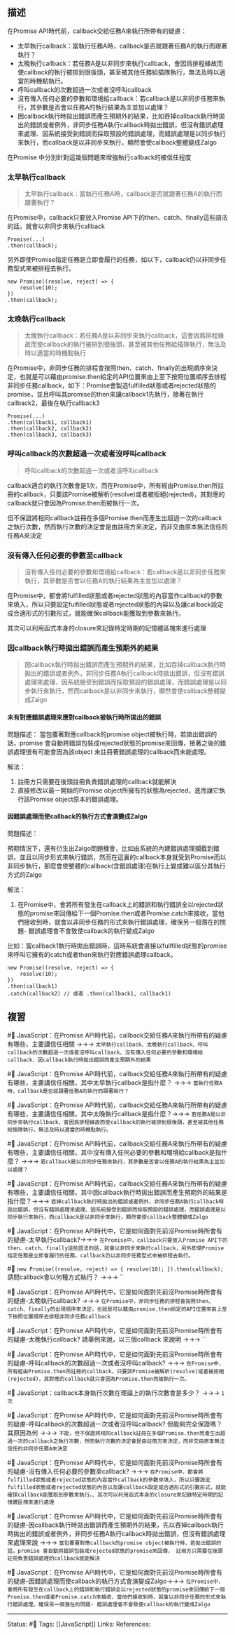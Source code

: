 ## 描述




在Promise API時代前，callback交給任務A來執行所帶有的疑慮：
- 太早執行callback：當執行任務A時，callback是否就跟著任務A的執行而跟著執行？
- 太晚執行callback：若任務A是以非同步來執行callback，會因爲排程緣故而使callback的執行被排到很後頭，甚至被其他任務給插隊執行，無法及時以適當的時機點執行。
- 呼叫callback的次數超過一次或者沒呼叫callback
- 沒有傳入任何必要的參數和環境給callback：若callback是以非同步任務來執行，其參數是否會以任務A的執行結果為主並加以處理？
- 因callback執行時拋出錯誤而產生預期外的結果，比如吞掉callback執行時拋出的錯誤或者例外，非同步任務A執行callback時拋出錯誤，但沒有錯誤處理來處理、因系統接受到錯誤而採取預設的錯誤處理，而錯誤處理是以同步執行來執行，而callback是以非同步來執行，顯然會使callback整體變成Zalgo


在Promise 中分別針對這幾個問題來增強執行callback的被信任程度

### 太早執行callback

> 太早執行callback：當執行任務A時，callback是否就跟著任務A的執行而跟著執行？


在Promise中，callback只要放入Promise API下的then、catch、finally這些語法的話，就會以非同步來執行callback
```
Promise(...)
.then(callback);
```

另外即使Promise指定任務是立即會履行的任務，如以下，callback仍以非同步任務型式來被排程去執行。
```
new Promise((resolve, reject) => {
	resolve(10);
})
.then(callback);
```

### 太晚執行callback

> 太晚執行callback：若任務A是以非同步來執行callback，這會因爲排程緣故而使callback的執行被排到很後頭，甚至被其他任務給插隊執行，無法及時以適當的時機點執行

在Promise中，非同步任務的排程會按照then、catch、finally的出現順序來決定，也就是可以藉由promise.then給定的API位置來由上至下按照位置順序去排程非同步任務callback，如下：Promise會製造fulfilled狀態或者rejected狀態的promise，並且呼叫其promise的then來讓callback1先執行，接著在執行callback2，最後在執行callback3
```
Promise(...)
.then(callback1, callback1)
.then(callback2, callback2)
.then(callback3, callback3)
```

### 呼叫callback的次數超過一次或者沒呼叫callback

> 呼叫callback的次數超過一次或者沒呼叫callback

callback適合的執行次數會是1次，而在Promise中，所有經由Promise.then所註冊的callback，只要該Promise被解析(resolve)或者被拒絕(rejected)，其對應的callback就只會因為Promise.then而被執行一次。

但不保證將相同callback註冊在多個Promise.then而產生出超過一次的callback之執行次數，然而執行次數的決定會是由註冊方來決定，而非交由原本無法信任的任務A來決定

### 沒有傳入任何必要的參數至callback

> 沒有傳入任何必要的參數和環境給callback：若callback是以非同步任務來執行，其參數是否會以任務A的執行結果為主並加以處理？

在Promise中，都會將fulfilled狀態或者rejected狀態的內容當作callback的參數來填入，所以只要設定fulfilled狀態或者rejected狀態的內容以及讓callback設定成合適形式的引數形式，就能確保callback能獲取到參數來執行。

其次可以利用函式本身的closure來記錄特定時期的記憶體區塊來進行處理


### 因callback執行時拋出錯誤而產生預期外的結果





> 因callback執行時拋出錯誤而產生預期外的結果，比如吞掉callback執行時拋出的錯誤或者例外，非同步任務A執行callback時拋出錯誤，但沒有錯誤處理來處理、因系統接受到錯誤而採取預設的錯誤處理，而錯誤處理是以同步執行來執行，然而callback是以非同步來執行，顯然會使callback整體變成Zalgo


#### 未有對應錯誤處理來應對callback被執行時所拋出的錯誤


問題描述：
當包覆著對應callback的promise object被執行時，若拋出錯誤的話，promise 會自動將錯誤包裝成rejected狀態的promise來回傳，接著之後的錯誤處理很有可能會因為該object 未註冊著錯誤處理的callback而未能處理。


解法：
1. 註冊方只需要在後頭註冊負責錯誤處理的callback就能解決
2. 直接修改以最一開始的Promise object所擁有的狀態為rejected，進而讓它執行該Promise object原本的錯誤處理。


#### 因錯誤處理而使callback的執行方式會演變成Zalgo

問題描述：

預期情況下，還有衍生出Zalgo問題機會，比如由系統的內建錯誤處理攔截到錯誤，並且以同步形式來執行錯誤，然而在這裏的callback本身就受到Promise而以非同步執行，那麼會使整體的callback(含錯誤處理)在執行上變成難以區分其執行方式的Zalgo

解法：

1. 在Promise中，會將所有發生在callback上的錯誤和執行錯誤全以rejected狀態的promise來回傳給下一個Promise.then或者Promise.catch來接收，當他們接收到時，就會以非同步任務的形式來執行錯誤處理，確保另一個潛在的問題- 錯誤處理會不會致使callback的執行變成Zalgo


比如：當callback1執行時拋出錯誤時，這時系統會直接以fullfilled狀態的promise來呼叫它擁有的catch或者then來執行對應錯誤處理callback。
```
new Promise((resolve, reject) => {
	resolve(10);
})
.then(callback1)
.catch(callback2) // 或者 .then(callback1, callback1)
```



## 複習

#🧠 JavaScript：在Promise API時代前，callback交給任務A來執行所帶有的疑慮有哪些，主要講信任相關 ->->-> `太早執行callback、太晚執行callback、呼叫callback的次數超過一次或者沒呼叫callback、沒有傳入任何必要的參數和環境給callback、因callback執行時拋出錯誤而產生預期外的結果`
<!--SR:!2023-03-16,6,250-->

#🧠 JavaScript：在Promise API時代前，callback交給任務A來執行所帶有的疑慮有哪些，主要講信任相關，其中太早執行callback是指什麼？ ->->-> `當執行任務A時，callback是否就跟著任務A的執行而跟著執行？`
<!--SR:!2023-03-19,9,250-->

#🧠 JavaScript：在Promise API時代前，callback交給任務A來執行所帶有的疑慮有哪些，主要講信任相關，其中太晚執行callback是指什麼？->->-> `若任務A是以非同步來執行callback，會因爲排程緣故而使callback的執行被排到很後頭，甚至被其他任務給插隊執行，無法及時以適當的時機點執行。`
<!--SR:!2023-03-20,10,250-->

#🧠 JavaScript：在Promise API時代前，callback交給任務A來執行所帶有的疑慮有哪些，主要講信任相關，其中沒有傳入任何必要的參數和環境給callback是指什麼？ ->->-> `若callback是以非同步任務來執行，其參數是否會以任務A的執行結果為主並加以處理？`
<!--SR:!2023-03-17,7,250-->

#🧠  JavaScript：在Promise API時代前，callback交給任務A來執行所帶有的疑慮有哪些，主要講信任相關，其中因callback執行時拋出錯誤而產生預期外的結果是指什麼？->->-> `吞掉callback執行時拋出的錯誤或者例外，非同步任務A執行callback時拋出錯誤，但沒有錯誤處理來處理、因系統接受到錯誤而採取預設的錯誤處理，而錯誤處理是以同步執行來執行，而callback是以非同步來執行，顯然會使callback整體變成Zalgo`
<!--SR:!2023-03-18,8,250-->


#🧠 JavaScript：在Promise API時代中，它是如何面對先前沒Promise時所會有的疑慮-太早執行callback?->->-> `在Promise中，callback只要放入Promise API下的then、catch、finally這些語法的話，就會以非同步來執行callback，另外即使Promise指定任務是立即會履行的任務，callback仍以非同步任務型式來被排程去執行。`
<!--SR:!2023-03-18,8,250-->

#🧠 `new Promise((resolve, reject) => { resolve(10); }).then(callback); ` 請問callback會以何種方式執行？ ->->-> ``
<!--SR:!2023-03-19,9,250-->


#🧠 JavaScript：在Promise API時代中，它是如何面對先前沒Promise時所會有的疑慮-太晚執行callback? ->->-> `在Promise中，非同步任務的排程會按照then、catch、finally的出現順序來決定，也就是可以藉由promise.then給定的API位置來由上至下按照位置順序去排程非同步任務callback`
<!--SR:!2023-03-17,7,250-->

#🧠 JavaScript：在Promise API時代中，它是如何面對先前沒Promise時所會有的疑慮-太晚執行callback? 請舉例來說，以三個callback 來說明 ->->-> ``
<!--SR:!2023-03-19,9,250-->

#🧠 JavaScript：在Promise API時代中，它是如何面對先前沒Promise時所會有的疑慮-呼叫callback的次數超過一次或者沒呼叫callback?  ->->-> `在Promise中，所有經由Promise.then所註冊的callback，只要該Promise被解析(resolve)或者被拒絕(rejected)，其對應的callback就只會因為Promise.then而被執行一次。`
<!--SR:!2023-03-20,10,250-->

#🧠 JavaScript：callback本身執行次數在理論上的執行次數會是多少？ ->->-> `1次`
<!--SR:!2023-03-20,10,250-->

#🧠 JavaScript：在Promise API時代中，它是如何面對先前沒Promise時所會有的疑慮-呼叫callback的次數超過一次或者沒呼叫callback? 但能夠完全保證嗎？ 其原因為何 ->->-> `不能，但不保證將相同callback註冊在多個Promise.then而產生出超過一次的callback之執行次數，然而執行次數的決定會是由註冊方來決定，而非交由原本無法信任的非同步任務A來決定`
<!--SR:!2023-03-20,10,250-->


#🧠 JavaScript：在Promise API時代中，它是如何面對先前沒Promise時所會有的疑慮-沒有傳入任何必要的參數至callback?  ->->-> `在Promise中，都會將fulfilled狀態或者rejected狀態的內容當作callback的參數來填入，所以只要設定fulfilled狀態或者rejected狀態的內容以及讓callback設定成合適形式的引數形式，就能確保callback能獲取到參數來執行。、其次可以利用函式本身的closure來記錄特定時期的記憶體區塊來進行處理`
<!--SR:!2023-03-19,9,250-->

#🧠 JavaScript：在Promise API時代中，它是如何面對先前沒Promise時所會有的疑慮-因callback執行時拋出錯誤而產生預期外的結果，先以吞掉callback執行時拋出的錯誤或者例外，非同步任務A執行callback時拋出錯誤，但沒有錯誤處理來處理來說 ->->-> `當包覆著對應callback的promise object被執行時，若拋出錯誤的話，promise 會自動將錯誤包裝成rejected狀態的promise來回傳， 註冊方只需要在後頭註冊負責錯誤處理的callback就能解決`
<!--SR:!2023-03-18,8,250-->


#🧠  JavaScript：在Promise API時代中，它是如何面對先前沒Promise時所會有的疑慮-因錯誤處理而使callback的執行方式會演變成Zalgo->->-> `在Promise中，會將所有發生在callback上的錯誤和執行錯誤全以rejected狀態的promise來回傳給下一個Promise.then或者Promise.catch來接收，當他們接收到時，就會以非同步任務的形式來執行錯誤處理，確保另一個潛在的問題- 錯誤處理會不會致使callback的執行變成Zalgo`
<!--SR:!2023-03-20,10,250-->

























---
Status: #🌱 
Tags:
[[JavaScript]]
Links:
References: